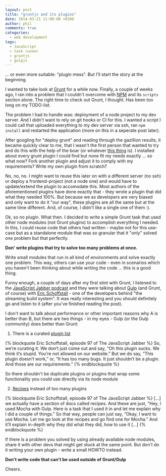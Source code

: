 ```yaml
---
layout: post
title: "gruntjs and its plugins"
date: 2014-03-21 11:00:00 +0100
author: phil
comments: true
categories: 
  - web development
tags:
  - JavaScript
  - task runner
  - gruntjs
  - gulpjs
---
```

... or even more suitable: "plugin mess". But I'll start the story at the
beginning.

I wanted to take look at [Grunt][1] for a while now. Finally, a couple of weeks
ago, I ran into a problem that I couldn't overcome with [NPM][2] and its `scripts`
section alone. The right time to check out Grunt, I thought. Has been too long
on my TODO-list.

The problem I had to handle was: deployment of a node project to my dev server.
And I didn't want to rely on git hooks or CI for this. I wanted a script I
could call that uploaded everything to my dev server via ssh, ran `npm install`
and restarted the application (more on this in a seperate post later).

After googling for "deploy grunt" and reading through the gazillion results, it
became quickly clear to me, that I wasn't the first person that wanted to try
and do this with the help of the boar (or whatever [this thing][8] is).
I installed about every grunt plugin I could find but none fit my needs exactly
... so what now? Fork another plugin and adjust it to comply with my
requirements? Write my own plugin from scratch?  

No, no, no. I might want to reuse this later on with a different server (no ssh)
or deploy a frontend-project (not a node one) and would have to update/extend
the plugin to accomodate this. Most authors of the aforementioned plugins have
done exactly that - they wrote a plugin that did what they needed 100%. But
because we as developers are very biased and only want to do it "our way", these
plugins are all the same but at the same time different. And, of course, I didn't
like a single one of them :).

Ok, so no plugin. What then. I decided to write a simple Grunt task that used
other node modules (not Grunt plugins) to accomplish everything I needed. In
this, I could reuse code that others had written - maybe not for this use-case
but as a standalone module that was so granular that it "only" solved _one_
problem but that perfectly.

**Don' write plugins that try to solve too many problems at once.**

Write small modules that run in all kind of environments and solve exactly one
problem. This way, others can use your code - even in scenarios which you
haven't been thinking about while writing the code ... this is a good thing.

Funny enough, a couple of days after my first stint with Grunt, I listened to
the [JavaScript Jabber podcast][3] and they were talking about [Gulp][4] (and
Grunt, of course) with [Eric Schoffstall][7] - one of the developers behind "the
streaming build system".
It was really interesting and you should definitely go and listen to it (after
you've finished reading the post).

I don't want to talk about performance or other important reasons why A is
better than B, but there are two things - in my eyes - Gulp (or the Gulp
community) does better than Grunt:

1) There is a curated [plugin list][5]

{% blockquote Eric Schoffstall, episode 97 of The JavaScript Jabber %}
So, we’re curating it. We don’t just come out and say, “Oh this plugin sucks. We think it’s stupid. You’re not allowed on our website.” But we do say, “This plugin doesn’t work,” or, “It has too many bugs. It just shouldn’t be a plugin. And those are our requirements.”
{% endblockquote %}

So there shouldn't be duplicate plugins or plugins that wrap some functionality
you could use directly via its node module

2) [Recipes][6] instead of too many plugins

{% blockquote Eric Schoffstall, episode 97 of The JavaScript Jabber %}
[...] we actually have a section of docs called recipes. And these are just, “Hey, I used Mocha with Gulp. Here is a task that I used it in and let me explain why I did a couple of things.” So that way, people can just say, “Okay, I want to use Mocha. Let me go look at the recipes and go find one for Mocha.” And it’ll explain in-depth why they did what they did, how to use it [...]
{% endblockquote %}

If there is a problem you solved by using already available node modules, share
it with other devs that might get stuck at the same point. But don't do it
writing your own plugin - write a small HOWTO instead.

**Don't write code that can't be used outside of Grunt/Gulp**

Cheers.


[1]: http://gruntjs.com/
[2]: https://www.npmjs.org/
[3]: http://javascriptjabber.com/097-jsj-gulp-js-with-eric-schoffstall/
[4]: http://gulpjs.com/
[5]: http://gulpjs.com/plugins/
[6]: https://github.com/gulpjs/gulp/tree/master/docs/recipes
[7]: https://twitter.com/eschoff
[8]: http://gruntjs.com/img/grunt-logo.png